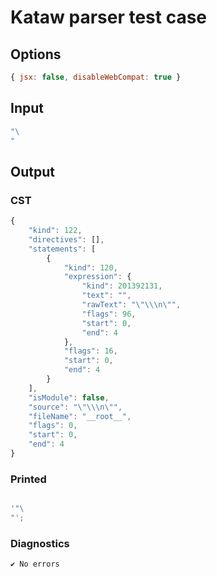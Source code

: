 # Kataw parser test case

## Options

`````js
{ jsx: false, disableWebCompat: true }
`````

## Input

`````js
"\
"
`````

## Output

### CST

```javascript
{
    "kind": 122,
    "directives": [],
    "statements": [
        {
            "kind": 120,
            "expression": {
                "kind": 201392131,
                "text": "",
                "rawText": "\"\\\n\"",
                "flags": 96,
                "start": 0,
                "end": 4
            },
            "flags": 16,
            "start": 0,
            "end": 4
        }
    ],
    "isModule": false,
    "source": "\"\\\n\"",
    "fileName": "__root__",
    "flags": 0,
    "start": 0,
    "end": 4
}
```

### Printed

```javascript

'"\
"';

```

### Diagnostics

```javascript
✔ No errors
```

